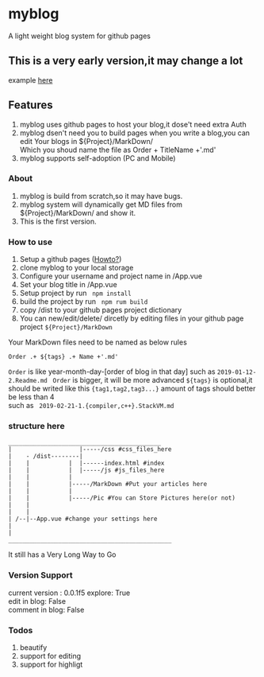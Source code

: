 # myblog
A light weight blog system for github pages 

## This is a very early version,it may change a lot   
example [here](https://archcy.github.io/)  

## Features
1. myblog uses github pages to host your blog,it dose't need extra Auth
2. myblog dsen't need you to build pages when you write a blog,you can edit Your blogs in ${Project}/MarkDown/  
Which you shoud name the file as Order + TitleName +'.md'
3. myblog supports self-adoption (PC and Mobile)

###  About
1. myblog is build from scratch,so it may have bugs.
2. myblog system will dynamically get MD files from ${Project}/MarkDown/ and show it.
3. This is the first version.

### How to use
1. Setup a github pages ([Howto?](https://pages.github.com/))
2. clone myblog to your local storage
3. Configure your username and project name in /App.vue
4. Set your blog title in /App.vue
5. Setup project by run ``` npm install```
6. build the project by run ``` npm rum build```
7. copy /dist to your github pages project dictionary
8. You can new/edit/delete/ dircetly by editing files in your github page project ```${Project}/MarkDown```

Your MarkDown files need to be named as below rules
```
Order .+ ${tags} .+ Name +'.md'
```
```Order``` is like year-month-day-[order of blog in that day]
such as ```2019-01-12-2.Readme.md ```
```Order``` is bigger, it will be more advanced 
```${tags}``` is optional,it should be writed like this ```{tag1,tag2,tag3...}``` 
amount of tags should better be less than 4  
such as ``` 2019-02-21-1.{compiler,c++}.StackVM.md```


### structure here
```
___________________________________________
|                   |-----/css #css_files_here
|    - /dist--------|
|    |           |  |------index.html #index
|    |           |  |-----/js #js_files_here
|    |           |
|    |           |-----/MarkDown #Put your articles here
|    |           |
|    |           |-----/Pic #You can Store Pictures here(or not)
|    |    
|    |
| /--|--App.vue #change your settings here
|   
|
______________________________________________
```
It still has a Very Long Way to Go

### Version Support
current version : 0.0.1f5
explore: True  
edit in blog: False  
comment in blog: False  

### Todos
1. beautify
2. support for editing
3. support for highligt